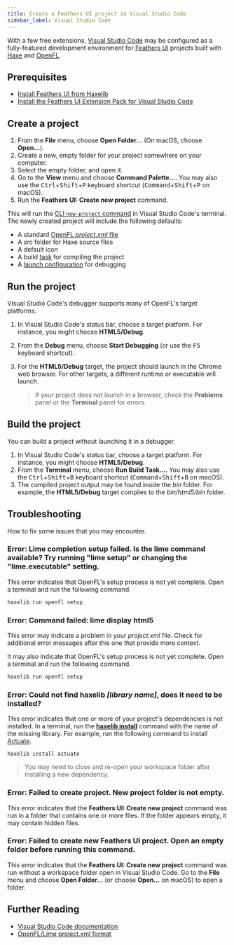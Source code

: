 ```yaml
---
title: Create a Feathers UI project in Visual Studio Code
sidebar_label: Visual Studio Code
---
```


With a few free extensions, [Visual Studio Code](https://code.visualstudio.com/) may be configured as a fully-featured development environment for [Feathers UI](/) projects built with [Haxe](https://haxe.org/) and [OpenFL](https://openfl.org/).

## Prerequisites

- [Install Feathers UI from Haxelib](./installation.md)
- [Install the Feathers UI Extension Pack for Visual Studio Code](https://marketplace.visualstudio.com/items?itemName=bowlerhatllc.vscode-feathersui-extension-pack)

## Create a project

1. From the **File** menu, choose **Open Folder…** (On macOS, choose **Open…**).
1. Create a new, empty folder for your project somewhere on your computer.
1. Select the empty folder, and open it.
1. Go to the **View** menu and choose **Command Palette…**. You may also use the <kbd>Ctrl</kbd>+<kbd>Shift</kbd>+<kbd>P</kbd> keyboard shortcut (<kbd>Command</kbd>+<kbd>Shift</kbd>+<kbd>P</kbd> on macOS).
1. Run the **Feathers UI: Create new project** command.

This will run the [CLI `new-project` command](./cli.md#new-project) in Visual Studio Code's terminal. The newly created project will include the following defaults:

- A standard [OpenFL _project.xml_ file](https://lime.software/docs/project-files/xml-format/)
- A _src_ folder for Haxe source files
- A default icon
- A build [task](https://code.visualstudio.com/docs/editor/tasks) for compiling the project
- A [launch configuration](https://code.visualstudio.com/docs/editor/debugging#_launch-configurations) for debugging

## Run the project

Visual Studio Code's debugger supports many of OpenFL's target platforms.

1. In Visual Studio Code's status bar, choose a target platform. For instance, you might choose **HTML5/Debug**.
1. From the **Debug** menu, choose **Start Debugging** (or use the <kbd>F5</kbd> keyboard shortcut).
1. For the **HTML5/Debug** target, the project should launch in the Chrome web browser. For other targets, a different runtime or executable will launch.

   > If your project does not launch in a browser, check the **Problems** panel or the **Terminal** panel for errors.

## Build the project

You can build a project without launching it in a debugger.

1. In Visual Studio Code's status bar, choose a target platform. For instance, you might choose **HTML5/Debug**.
1. From the **Terminal** menu, choose **Run Build Task…**. You may also use the <kbd>Ctrl</kbd>+<kbd>Shift</kbd>+<kbd>B</kbd> keyboard shortcut (<kbd>Command</kbd>+<kbd>Shift</kbd>+<kbd>B</kbd> on macOS).
1. The compiled project output may be found inside the _bin_ folder. For example, the **HTML5/Debug** target compiles to the _bin/html5/bin_ folder.

## Troubleshooting

How to fix some issues that you may encounter.

### Error: Lime completion setup failed. Is the lime command available? Try running "lime setup" or changing the "lime.executable" setting.

This error indicates that OpenFL's setup process is not yet complete. Open a terminal and run the following command.

```sh
haxelib run openfl setup
```

### Error: Command failed: lime display html5

This error may indicate a problem in your _project.xml_ file. Check for additional error messages after this one that provide more context.

It may also indicate that OpenFL's setup process is not yet complete. Open a terminal and run the following command.

```sh
haxelib run openfl setup
```

### Error: Could not find haxelib _[library name]_, does it need to be installed?

This error indicates that one or more of your project's dependencies is not installed. In a terminal, run the [**haxelib install**](https://lib.haxe.org/documentation/using-haxelib/#install) command with the name of the missing library. For example, run the following command to install [Actuate](https://lib.haxe.org/p/actuate/).

```
haxelib install actuate
```

> You may need to close and re-open your workspace folder after installing a new dependency.

### Error: Failed to create project. New project folder is not empty.

This error indicates that the **Feathers UI: Create new project** command was run in a folder that contains one or more files. If the folder appears empty, it may contain hidden files.

### Error: Failed to create new Feathers UI project. Open an empty folder before running this command.

This error indicates that the **Feathers UI: Create new project** command was run without a workspace folder open in Visual Studio Code. Go to the **File** menu and choose **Open Folder…** (or choose **Open…** on macOS) to open a folder.

## Further Reading

- [Visual Studio Code documentation](https://code.visualstudio.com/docs)
- [OpenFL/Lime project.xml format](https://lime.software/docs/project-files/xml-format/)
